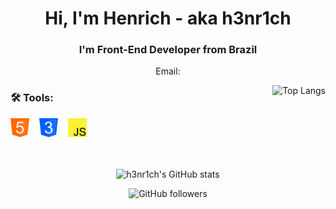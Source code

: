 <!--
**h3nr1ch/h3nr1ch** is a ✨ _special_ ✨ repository because its `README.md` (this file) appears on your GitHub profile.

Here are some ideas to get you started:

- 🔭 I’m currently working on ...
- 🌱 I’m currently learning ...
- 👯 I’m looking to collaborate on ...
- 🤔 I’m looking for help with ...
- 💬 Ask me about ...
- 📫 How to reach me: ...
- 😄 Pronouns: ...
- ⚡ Fun fact: ...
-->

<h1 align="center">Hi, I'm Henrich - aka h3nr1ch</h1>
<h3 align="center">I'm Front-End Developer from Brazil</h3>
<p align="center">Email: </p>

<div>
  <p><a href="https://github.com/anuraghazra/github-readme-stats"><img align="right" src="https://github-readme-stats.vercel.app/api/top-langs/?username=h3nr1ch&amp;layout=compact&amp;bg_color=555555&amp;title_color=ffffff&amp;text_color=ffffff&amp;icon_color=000000&amp;border_color=000000" alt="Top Langs"></a></p>
</div>

<div align="left">
  <h3>🛠️ Tools:</h3>
  <img src="https://github.com/h3nr1ch/h3nr1ch/blob/main/images/html5icon.png" alt="HTML5 Icon" height="30px">&nbsp;&nbsp;&nbsp;
  <img src="https://github.com/h3nr1ch/h3nr1ch/blob/main/images/cssicon.png" alt="CSS Icon" height="30px">&nbsp;&nbsp;&nbsp;
  <img src="https://github.com/h3nr1ch/h3nr1ch/blob/main/images/javascripticon.png" alt="JavaScript Icon" height="30px">&nbsp;&nbsp;&nbsp;
</div>

<br />
<br />

<div align="center">
  <p><img src="https://github-readme-stats.vercel.app/api?username=h3nr1ch&amp;show_icons=true&amp;count_private=true&amp;bg_color=555555&amp;title_color=ffffff&amp;text_color=ffffff&amp;icon_color=000000&amp;border_color=000000" alt="h3nr1ch&#39;s GitHub stats"></p>
</div>

<div align="center">
  <img src="https://img.shields.io/github/followers/h3nr1ch?color=black&amp;style=for-the-badge" alt="GitHub followers">
</div>
